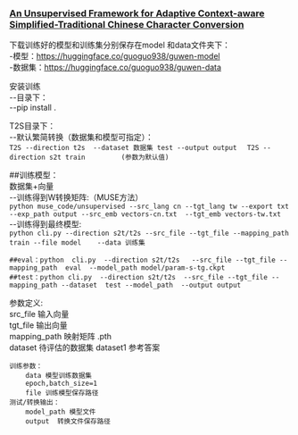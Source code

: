 ### [**An Unsupervised Framework for Adaptive Context-aware Simplified-Traditional Chinese Character Conversion**](https://aclanthology.org/2024.lrec-main.118/ )  


下载训练好的模型和训练集分别保存在model 和data文件夹下：  
  -模型：https://huggingface.co/guoguo938/guwen-model  
  -数据集：https://huggingface.co/guoguo938/guwen-data  


安装训练  
--目录下：  
--pip install .    

    
T2S目录下：  
    --默认繁简转换（数据集和模型可指定）：  
    ```
    T2S --direction t2s  --dataset 数据集 test --output output  
    ```
    ```
    T2S --direction s2t train         (参数为默认值)   
    ```


##训练模型：  
    数据集+向量   
    --训练得到W转换矩阵:（MUSE方法）  
    ```
        python muse_code/unsupervised --src_lang cn --tgt_lang tw --export txt --exp_path output --src_emb vectors-cn.txt  --tgt_emb vectors-tw.txt  ```  
    --训练得到最终模型:  
        ```python cli.py --direction s2t/t2s --src_file --tgt_file --mapping_path   train --file model    --data 训练集          ```               
  ```  
##eval：python  cli.py  --direction s2t/t2s   --src_file --tgt_file --mapping_path  eval  --model_path model/param-s-tg.ckpt  
##test：python cli.py  --direction s2t/t2s  --src_file --tgt_file --mapping_path --dataset  test --model_path  --output output  
```
参数定义:  
    src_file 输入向量  
    tgt_file 输出向量  
    mapping_path 映射矩阵 .pth  
    dataset  待评估的数据集  dataset1 参考答案  

    训练参数：  
        data 模型训练数据集  
        epoch,batch_size=1  
        file 训练模型保存路径  
    测试/转换输出：  
        model_path 模型文件  
        output  转换文件保存路径  





